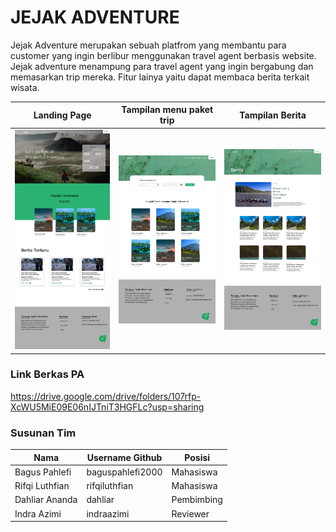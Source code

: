 # JEJAK ADVENTURE

Jejak Adventure merupakan sebuah platfrom yang membantu para customer yang ingin berlibur menggunakan travel agent berbasis website. Jejak adventure menampung para travel agent yang ingin bergabung dan memasarkan trip mereka. Fitur lainya yaitu dapat membaca berita terkait wisata.

Landing Page                                | Tampilan menu paket trip                   | Tampilan Berita
--------------------------------------------|--------------------------------------------|--------------------------------------------
<img src="screenshots/pic1.png" width="200">|<img src="screenshots/pic2.png" width="200">|<img src="screenshots/pic3.png" width="200">

### Link Berkas PA

https://drive.google.com/drive/folders/107rfp-XcWU5MiE09E06nIJTniT3HGFLc?usp=sharing

### Susunan Tim

Nama            | Username Github | Posisi
----------------|-----------------|-----------
Bagus Pahlefi   | baguspahlefi2000| Mahasiswa
Rifqi Luthfian  | rifqiluthfian   | Mahasiswa
Dahliar Ananda  | dahliar         | Pembimbing
Indra Azimi     | indraazimi      | Reviewer
